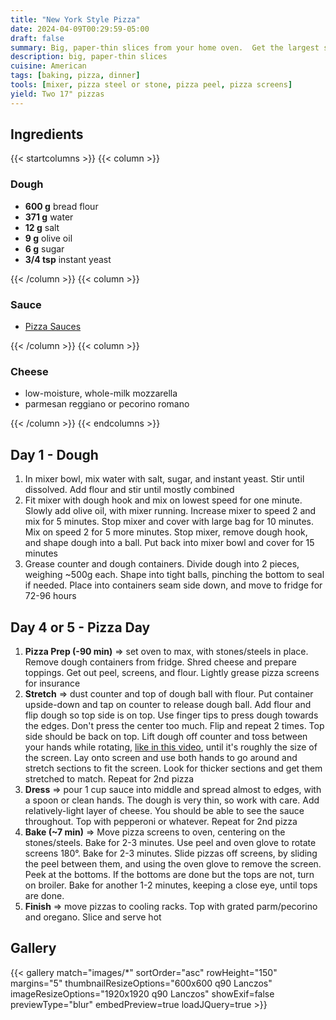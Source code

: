 ```yaml
---
title: "New York Style Pizza"
date: 2024-04-09T00:29:59-05:00
draft: false
summary: Big, paper-thin slices from your home oven.  Get the largest screens that your oven can fit; don't scale this down, ya jabroni.  Let's make some genuine NY-style pizza
description: big, paper-thin slices
cuisine: American
tags: [baking, pizza, dinner]
tools: [mixer, pizza steel or stone, pizza peel, pizza screens]
yield: Two 17" pizzas
---
```


## Ingredients

{{< startcolumns >}}
{{< column >}}

### Dough

* **600 g** bread flour
* **371 g** water
* **12 g** salt
* **9 g** olive oil
* **6 g** sugar
* **3/4 tsp** instant yeast

{{< /column >}}
{{< column >}}

### Sauce

* [Pizza Sauces](recipes/pizza-sauce)

{{< /column >}}
{{< column >}}

### Cheese

* low-moisture, whole-milk mozzarella
* parmesan reggiano or pecorino romano

{{< /column >}}
{{< endcolumns >}}

## Day 1 - Dough

1. In mixer bowl, mix water with salt, sugar, and instant yeast.  Stir until dissolved. Add flour and stir until mostly combined
2. Fit mixer with dough hook and mix on lowest speed for one minute.  Slowly add olive oil, with mixer running.  Increase mixer to speed 2 and mix for 5 minutes.  Stop mixer and cover with large bag for 10 minutes.  Mix on speed 2 for 5 more minutes.  Stop mixer, remove dough hook, and shape dough into a ball.  Put back into mixer bowl and cover for 15 minutes
3. Grease counter and dough containers.  Divide dough into 2 pieces, weighing ~500g each.  Shape into tight balls, pinching the bottom to seal if needed.  Place into containers seam side down, and move to fridge for 72-96 hours

## Day 4 or 5 - Pizza Day

1. **Pizza Prep (-90 min)** => set oven to max, with stones/steels in place.  Remove dough containers from fridge.  Shred cheese and prepare toppings.  Get out peel, screens, and flour.  Lightly grease pizza screens for insurance
2. **Stretch** => dust counter and top of dough ball with flour.  Put container upside-down and tap on counter to release dough ball.  Add flour and flip dough so top side is on top.  Use finger tips to press dough towards the edges.  Don't press the center too much.  Flip and repeat 2 times.  Top side should be back on top.  Lift dough off counter and toss between your hands while rotating, [like in this video](https://youtu.be/6CnvLURUE7s?t=120), until it's roughly the size of the screen.  Lay onto screen and use both hands to go around and stretch sections to fit the screen.  Look for thicker sections and get them stretched to match.  Repeat for 2nd pizza
3. **Dress** => pour 1 cup sauce into middle and spread almost to edges, with a spoon or clean hands.  The dough is very thin, so work with care.  Add relatively-light layer of cheese.  You should be able to see the sauce throughout.  Top with pepperoni or whatever.  Repeat for 2nd pizza
4. **Bake (~7 min)** => Move pizza screens to oven, centering on the stones/steels.  Bake for 2-3 minutes.  Use peel and oven glove to rotate screens 180°.  Bake for 2-3 minutes.  Slide pizzas off screens, by sliding the peel between them, and using the oven glove to remove the screen.  Peek at the bottoms.  If the bottoms are done but the tops are not, turn on broiler. Bake for another 1-2 minutes, keeping a close eye, until tops are done.
5. **Finish** => move pizzas to cooling racks.  Top with grated parm/pecorino and oregano.  Slice and serve hot

## Gallery

{{< gallery match="images/*" sortOrder="asc" rowHeight="150" margins="5" thumbnailResizeOptions="600x600 q90 Lanczos" imageResizeOptions="1920x1920 q90 Lanczos" showExif=false previewType="blur" embedPreview=true loadJQuery=true >}}

